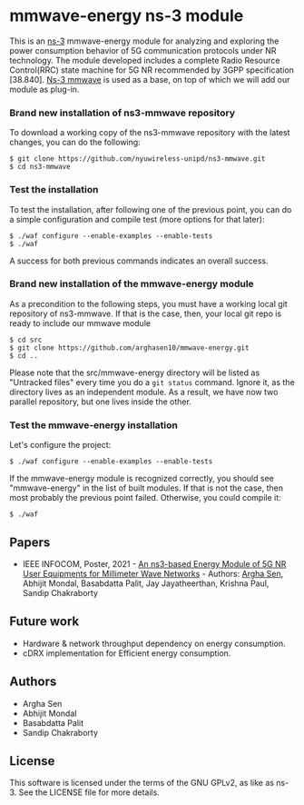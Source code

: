 

# mmwave-energy ns-3 module #

This is an [ns-3](https://www.nsnam.org "ns-3 Website") mmwave-energy module for analyzing and exploring the power consumption behavior of 5G communication protocols under NR technology. The module developed includes a complete Radio Resource Control(RRC) state machine for 5G NR recommended by 3GPP specification [38.840]. [Ns-3 mmwave](https://github.com/nyuwireless-unipd/ns3-mmwave "mmWave ns-3 module") is used as a base, on top of which we will add our module as plug-in.


### Brand new installation of ns3-mmwave repository

To download a working copy of the ns3-mmwave repository with the latest changes,
you can do the following:

```
$ git clone https://github.com/nyuwireless-unipd/ns3-mmwave.git
$ cd ns3-mmwave
```

### Test the installation
To test the installation, after following one of the previous point, you can do
a simple configuration and compile test (more options for that later):

```
$ ./waf configure --enable-examples --enable-tests
$ ./waf
```

A success for both previous commands indicates an overall success.

### Brand new installation of the mmwave-energy module

As a precondition to the following steps, you must have a working local git
repository of ns3-mmwave. If that is the case, then, your local git repo is ready
to include our mmwave module

```
$ cd src
$ git clone https://github.com/arghasen10/mmwave-energy.git
$ cd ..
```

Please note that the src/mmwave-energy directory will be listed as "Untracked files" every
time you do a `git status` command. Ignore it, as the directory lives as an
independent module. As a result, we have now two parallel repository, but one
lives inside the other.

### Test the mmwave-energy installation

Let's configure the project:

```
$ ./waf configure --enable-examples --enable-tests
```

If the mmwave-energy module is recognized correctly, you should see "mmwave-energy" in the list of
built modules. If that is not the case, then most probably the previous
point failed. Otherwise, you could compile it:

```
$ ./waf
```

## Papers
 - IEEE INFOCOM, Poster, 2021 - [An ns3-based Energy Module of 5G NR User Equipments for Millimeter Wave Networks](https://ieeexplore.ieee.org/document/9484493 "IEEE Publication") - Authors: [Argha Sen](https://arghasen10.github.io/ "My Webpage"), Abhijit Mondal, Basabdatta Palit, Jay Jayatheerthan, Krishna Paul, Sandip Chakraborty

## Future work
 - Hardware & network throughput dependency on energy consumption.
 - cDRX implementation for Efficient energy consumption.
## Authors ##

 - Argha Sen
 - Abhijit Mondal
 - Basabdatta Palit
 - Sandip Chakraborty 

## License ##

This software is licensed under the terms of the GNU GPLv2, as like as ns-3.
See the LICENSE file for more details.
